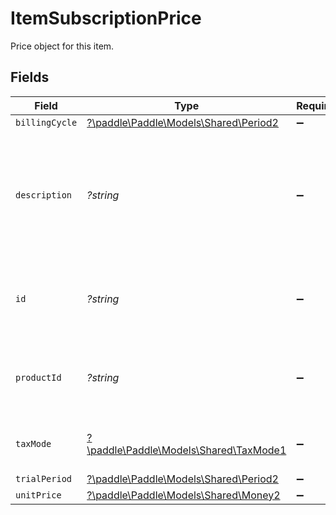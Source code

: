 # ItemSubscriptionPrice

Price object for this item.


## Fields

| Field                                                                                      | Type                                                                                       | Required                                                                                   | Description                                                                                | Example                                                                                    |
| ------------------------------------------------------------------------------------------ | ------------------------------------------------------------------------------------------ | ------------------------------------------------------------------------------------------ | ------------------------------------------------------------------------------------------ | ------------------------------------------------------------------------------------------ |
| `billingCycle`                                                                             | [?\paddle\Paddle\Models\Shared\Period2](../../Models/Shared/Period2.md)                    | :heavy_minus_sign:                                                                         | N/A                                                                                        |                                                                                            |
| `description`                                                                              | *?string*                                                                                  | :heavy_minus_sign:                                                                         | Short description for this price. Typically describes how often the related product bills. |                                                                                            |
| `id`                                                                                       | *?string*                                                                                  | :heavy_minus_sign:                                                                         | Unique Paddle ID for this price, prefixed with `pri_`.                                     | pri_01gsz8z1q1n00f12qt82y31smh                                                             |
| `productId`                                                                                | *?string*                                                                                  | :heavy_minus_sign:                                                                         | Unique Paddle ID for this product, prefixed with `pro_`.                                   | pro_01gsz97mq9pa4fkyy0wqenepkz                                                             |
| `taxMode`                                                                                  | [?\paddle\Paddle\Models\Shared\TaxMode1](../../Models/Shared/TaxMode1.md)                  | :heavy_minus_sign:                                                                         | How tax is calculated for this price.                                                      |                                                                                            |
| `trialPeriod`                                                                              | [?\paddle\Paddle\Models\Shared\Period2](../../Models/Shared/Period2.md)                    | :heavy_minus_sign:                                                                         | N/A                                                                                        |                                                                                            |
| `unitPrice`                                                                                | [?\paddle\Paddle\Models\Shared\Money2](../../Models/Shared/Money2.md)                      | :heavy_minus_sign:                                                                         | N/A                                                                                        |                                                                                            |